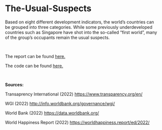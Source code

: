 # The-Usual-Suspects

Based on eight different development indicators, the world’s countries can be grouped into three categories. While some previously underdeveloped countries such as Singapore have shot into the so-called “first world”, many of the group’s occupants remain the usual suspects.

<br/>

The report can be found [here.](R/The-Usual-Suspects.md)

The code can be found [here.](R/The-Usual-Suspects.Rmd)

<br/>

**Sources:**

Transaprency International (2022) https://www.transparency.org/en/

WGI (2022) http://info.worldbank.org/governance/wgi/

World Bank (2022) https://data.worldbank.org/

World Happiness Report (2022) https://worldhappiness.report/ed/2022/
